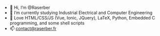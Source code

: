 - 👋 Hi, I’m @Raserber
- 🌱 I’m currently studying Industrial Electrical and Computer Engineering
- :eyes: Love HTML/CSS/JS (Vue, Ionic, JQuery), LaTeX, Python, Embedded C programming, and some shell scripts
- 📫 contact@raserber.fr

<!---
Raserber/Raserber is a ✨ special ✨ repository because its `README.md` (this file) appears on your GitHub profile.
You can click the Preview link to take a look at your changes.
--->
